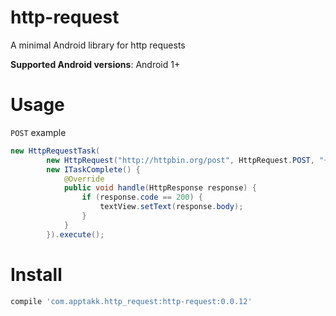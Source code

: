 http-request
============

A minimal Android library for http requests

**Supported Android versions**: Android 1+

# Usage

`POST` example
```java
new HttpRequestTask(
        new HttpRequest("http://httpbin.org/post", HttpRequest.POST, "{ \"some\": \"data\" }" ),
        new ITaskComplete() {
            @Override
            public void handle(HttpResponse response) {
                if (response.code == 200) {
                    textView.setText(response.body);
                }
            }
        }).execute();
```

# Install
```groovy
compile 'com.apptakk.http_request:http-request:0.0.12'
```
